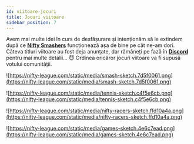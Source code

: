 ```yaml
---
id: viitoare-jocuri
title: Jocuri viitoare
sidebar_position: 7
---
```


Avem mai multe idei în curs de desfășurare și intenționăm să le extindem după ce **[Nifty Smashers](https://nifty-league.com/games)** funcționează așa de bine pe cât ne-am dori. Câteva titluri viitoare au fost deja anunțate, dar rămâneți pe fază în **[Discord](https://discord.gg/niftyleague)** pentru mai multe detalii… 😈 Ordinea oricăror jocuri viitoare va fi supusă votului comunității.

![https://nifty-league.com/static/media/smash-sketch.7d5f0061.png](https://nifty-league.com/static/media/smash-sketch.7d5f0061.png)

![https://nifty-league.com/static/media/tennis-sketch.c4f5e6cb.png](https://nifty-league.com/static/media/tennis-sketch.c4f5e6cb.png)

![https://nifty-league.com/static/media/nifty-racers-sketch.ffd10a4a.png](https://nifty-league.com/static/media/nifty-racers-sketch.ffd10a4a.png)

![https://nifty-league.com/static/media/games-sketch.4e6c7ead.png](https://nifty-league.com/static/media/games-sketch.4e6c7ead.png)
